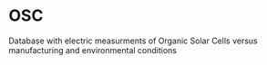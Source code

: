 # OSC
Database with electric measurments of Organic Solar Cells versus manufacturing and environmental conditions
